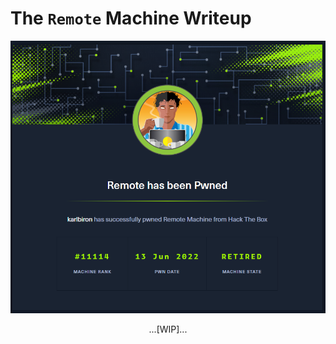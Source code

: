 # The `Remote` Machine Writeup

![remote_pwned](/assets/remote_pwned.png)

<p align="center">
...[WIP]...
</p>